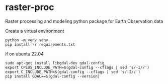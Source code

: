 # raster-proc
Raster processing and modeling python package for Earth Observation data

Create a virtual environment

```
python -m venv venv
pip install -r requirements.txt
```

if on ubuntu 22.04
```
sudo apt-get install libgdal-dev gdal-config
export CPLUS_INCLUDE_PATH=$(gdal-config --cflags | sed 's/-I//')
export C_INCLUDE_PATH=$(gdal-config --cflags | sed 's/-I//')
pip install GDAL==$(gdal-config --version)
```
